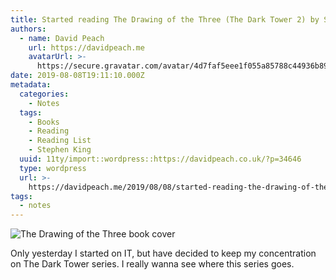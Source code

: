 ```yaml
---
title: Started reading The Drawing of the Three (The Dark Tower 2) by Stephen King
authors:
  - name: David Peach
    url: https://davidpeach.me
    avatarUrl: >-
      https://secure.gravatar.com/avatar/4d7faf5eee1f055a85788c44936b8995eaab6dfb004e7854ec747ccb272e91ee?s=96&d=mm&r=g
date: 2019-08-08T19:11:10.000Z
metadata:
  categories:
    - Notes
  tags:
    - Books
    - Reading
    - Reading List
    - Stephen King
  uuid: 11ty/import::wordpress::https://davidpeach.co.uk/?p=34646
  type: wordpress
  url: >-
    https://davidpeach.me/2019/08/08/started-reading-the-drawing-of-the-three-the-dark-tower-2-by-stephen-king/
tags:
  - notes
---
```

![The Drawing of the Three book cover](https://davidpeach.me/wp-content/uploads/2019/08/The-Drawing-of-the-Three-cover.jpg)

Only yesterday I started on IT, but have decided to keep my concentration on The Dark Tower series. I really wanna see where this series goes.